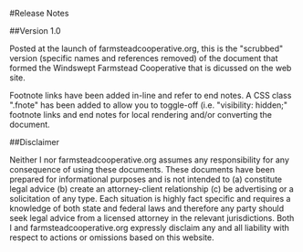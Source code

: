 #Release Notes

##Version 1.0

Posted at the launch of farmsteadcooperative.org, this is the "scrubbed" version (specific names and references removed) of the document that formed the Windswept Farmstead Cooperative that is dicussed on the web site.

Footnote links have been added in-line and refer to end notes. A CSS class ".fnote" has been added to allow you to toggle-off (i.e. "visibility: hidden;" footnote links and end notes for local rendering and/or converting the document.

##Disclaimer

Neither I nor farmsteadcooperative.org assumes any responsibility for any consequence of using these documents. These documents have been prepared for informational purposes and is not intended to (a) constitute legal advice (b) create an attorney-client relationship (c) be advertising or a solicitation of any type. Each situation is highly fact specific and requires a knowledge of both state and federal laws and therefore any party should seek legal advice from a licensed attorney in the relevant jurisdictions. Both I and farmsteadcooperative.org expressly disclaim any and all liability with respect to actions or omissions based on this website.
